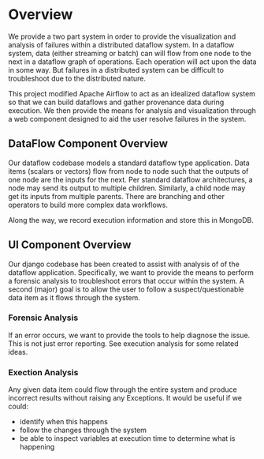 # Overview

We provide a two part system in order to provide the visualization and analysis of failures within a distributed dataflow system.  In a dataflow system, data (either streaming or batch) can will flow from one node to the next in a dataflow graph of operations.  Each operation will act upon the data in some way.  But failures in a distributed system can be difficult to troubleshoot due to the distributed nature.

This project modified Apache Airflow to act as an idealized dataflow system so that we can build dataflows and gather provenance data during execution.  We then provide the means for analysis and visualization through a web component designed to aid the user resolve failures in the system.

## DataFlow Component Overview

Our dataflow codebase models a standard dataflow type application.  Data items (scalars or vectors) flow from node to node such that the outputs of one node are the inputs for the next.  Per standard dataflow architectures, a node may send its output to multiple children.  Similarly, a child node may get its inputs from multiple parents.  There are branching and other operators to build more complex data workflows.

Along the way, we record execution information and store this in MongoDB.

## UI Component Overview

Our django codebase has been created to assist with analysis of of the dataflow application.  Specifically, we want to provide the means to perform a forensic analysis to troubleshoot errors that occur within the system.  A second (major) goal is to allow the user to follow a suspect/questionable data item as it flows through the system.

### Forensic Analysis

If an error occurs, we want to provide the tools to help diagnose the issue.  This is not just error reporting.  See execution analysis for some related ideas.

### Exection Analysis

Any given data item could flow through the entire system and produce incorrect results without raising any Exceptions.  It would be useful if we could:

* identify when this happens
* follow the changes through the system
* be able to inspect variables at execution time to determine what is happening